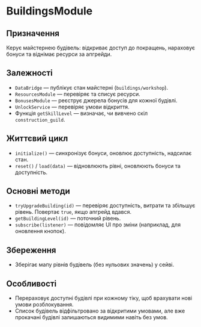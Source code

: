 # BuildingsModule

## Призначення
Керує майстернею будівель: відкриває доступ до покращень, нараховує бонуси та віднімає ресурси за апгрейди.

## Залежності
- `DataBridge` — публікує стан майстерні (`buildings/workshop`).
- `ResourcesModule` — перевіряє та списує ресурси.
- `BonusesModule` — реєструє джерела бонусів для кожної будівлі.
- `UnlockService` — перевіряє умови відкриття.
- Функція `getSkillLevel` — визначає, чи вивчено скіл `construction_guild`.

## Життєвий цикл
- `initialize()` — синхронізує бонуси, оновлює доступність, надсилає стан.
- `reset()` / `load(data)` — відновлюють рівні, оновлюють бонуси та доступність.

## Основні методи
- `tryUpgradeBuilding(id)` — перевіряє доступність, витрати та збільшує рівень. Повертає `true`, якщо апгрейд вдався.
- `getBuildingLevel(id)` — поточний рівень.
- `subscribe(listener)` — повідомляє UI про зміни (наприклад, для оновлення кнопок).

## Збереження
- Зберігає мапу рівнів будівель (без нульових значень) у сейві.

## Особливості
- Перераховує доступні будівлі при кожному тіку, щоб врахувати нові умови розблокування.
- Список будівель відфільтровано за відкритими умовами, але вже прокачані будівлі залишаються видимими навіть без умов.
